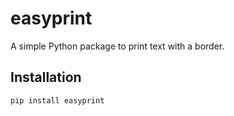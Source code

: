 # easyprint

A simple Python package to print text with a border.

## Installation

```bash
pip install easyprint
```
